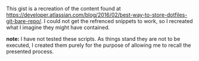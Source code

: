 This gist is a recreation of the content found at https://developer.atlassian.com/blog/2016/02/best-way-to-store-dotfiles-git-bare-repo/.
I could not get the refrenced snippets to work, so I recreated what I imagine they might have contained.

__note:__ I have not tested these scripts. As things stand they are not to be executed, I created them purely for the purpose of allowing me to recall the presented process.